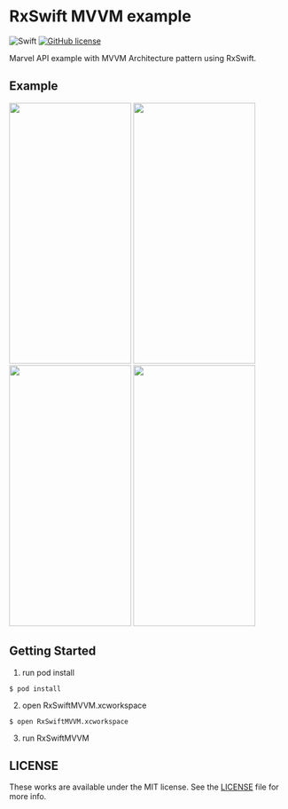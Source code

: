 # RxSwift MVVM example

![Swift](https://img.shields.io/badge/Swift-4.2-orange.svg)
[![GitHub license](https://img.shields.io/badge/license-MIT-lightgrey.svg?style=flat)](https://raw.githubusercontent.com/dokgi88/rxswift-mvvm-example/master/LICENSE)

Marvel API example with MVVM Architecture pattern using RxSwift.


## Example

<p float="left">
<img src="https://user-images.githubusercontent.com/40154005/50332655-2948d780-0546-11e9-8126-ce6e1bee4e16.png" width="220" height="470">
<img src="https://user-images.githubusercontent.com/40154005/50332666-34036c80-0546-11e9-8fbc-fef12ae8343f.png" width="220" height="470">
<img src="https://user-images.githubusercontent.com/40154005/50332673-3b2a7a80-0546-11e9-8fc4-19b403fcb3a0.png" width="220" height="470">
<img src="https://user-images.githubusercontent.com/40154005/50332684-42ea1f00-0546-11e9-8f05-6695f3542b78.png" width="220" height="470">
</p>


## Getting Started

1. run pod install
```console
$ pod install
```

2.  open RxSwiftMVVM.xcworkspace
```console
$ open RxSwiftMVVM.xcworkspace
```

3. run RxSwiftMVVM


## LICENSE

These works are available under the MIT license. See the [LICENSE][license] file
for more info.

[license]: LICENSE
